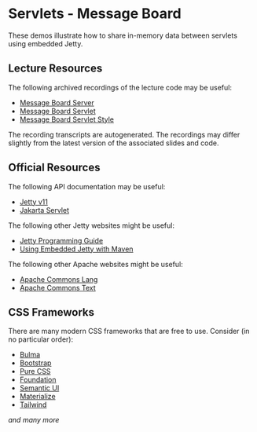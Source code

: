 Servlets - Message Board
=================================================

These demos illustrate how to share in-memory data between servlets using embedded Jetty.

## Lecture Resources ##

The following archived recordings of the lecture code may be useful:

  - [Message Board Server](https://usfca.hosted.panopto.com/Panopto/Pages/Viewer.aspx?id=c0d6803b-f830-47f7-86e1-af9e0151f396)
  - [Message Board Servlet](https://usfca.hosted.panopto.com/Panopto/Pages/Viewer.aspx?id=d9204e01-8e25-4651-9644-af9e0151fc58)
  - [Message Board Servlet Style](https://usfca.hosted.panopto.com/Panopto/Pages/Viewer.aspx?id=9211c4f0-02e9-40af-a234-af9e01521687)

The recording transcripts are autogenerated. The recordings may differ slightly from the latest version of the associated slides and code.

## Official Resources ##

The following API documentation may be useful:

  - [Jetty v11](https://www.eclipse.org/jetty/javadoc/jetty-11/)
  - [Jakarta Servlet](https://javadoc.io/doc/jakarta.servlet/jakarta.servlet-api/latest/)

The following other Jetty websites might be useful:

  - [Jetty Programming Guide](https://www.eclipse.org/jetty/documentation/jetty-11/programming-guide/index.html)
  - [Using Embedded Jetty with Maven](https://www.eclipse.org/jetty/documentation/jetty-11/programming-guide/index.html#configuring-embedded-jetty-with-maven)

The following other Apache websites might be useful:

  - [Apache Commons Lang](https://commons.apache.org/proper/commons-lang/)
  - [Apache Commons Text](https://commons.apache.org/proper/commons-text/) 

## CSS Frameworks

There are many modern CSS frameworks that are free to use. Consider (in no particular order):

- [Bulma](https://bulma.io/)
- [Bootstrap](https://getbootstrap.com/)
- [Pure CSS](https://purecss.io/)
- [Foundation](https://get.foundation/)
- [Semantic UI](https://semantic-ui.com/)
- [Materialize](https://materializecss.com/)
- [Tailwind](https://tailwindcss.com/)

*and many more*